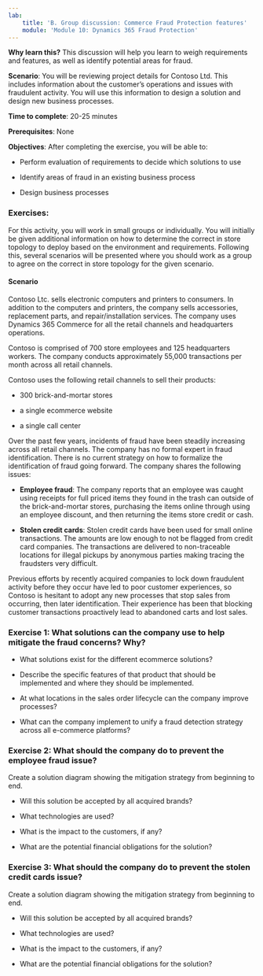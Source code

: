 ```yaml
---
lab:
    title: 'B. Group discussion: Commerce Fraud Protection features'
    module: 'Module 10: Dynamics 365 Fraud Protection'
---
```




**Why learn this?** This discussion will help you learn to weigh requirements
and features, as well as identify potential areas for fraud.

**Scenario**: You will be reviewing project details for Contoso Ltd. This
includes information about the customer’s operations and issues with fraudulent
activity. You will use this information to design a solution and design new
business processes.

**Time to complete**: 20-25 minutes

**Prerequisites**: None

**Objectives**: After completing the exercise, you will be able to:

-   Perform evaluation of requirements to decide which solutions to use

-   Identify areas of fraud in an existing business process

-   Design business processes

### Exercises: 

For this activity, you will work in small groups or individually. You will
initially be given additional information on how to determine the correct in
store topology to deploy based on the environment and requirements. Following
this, several scenarios will be presented where you should work as a group to
agree on the correct in store topology for the given scenario.

#### Scenario

Contoso Ltc. sells electronic computers and printers to consumers. In addition
to the computers and printers, the company sells accessories, replacement parts,
and repair/installation services. The company uses Dynamics 365 Commerce for all
the retail channels and headquarters operations.

Contoso is comprised of 700 store employees and 125 headquarters workers. The
company conducts approximately 55,000 transactions per month across all retail
channels.

Contoso uses the following retail channels to sell their products:

-   300 brick-and-mortar stores

-   a single ecommerce website

-   a single call center

Over the past few years, incidents of fraud have been steadily increasing across
all retail channels. The company has no formal expert in fraud identification.
There is no current strategy on how to formalize the identification of fraud
going forward. The company shares the following issues:

-   **Employee fraud**: The company reports that an employee was caught using
    receipts for full priced items they found in the trash can outside of the
    brick-and-mortar stores, purchasing the items online through using an
    employee discount, and then returning the items store credit or cash.

-   **Stolen credit cards**: Stolen credit cards have been used for small online
    transactions. The amounts are low enough to not be flagged from credit card
    companies. The transactions are delivered to non-traceable locations for
    illegal pickups by anonymous parties making tracing the fraudsters very
    difficult.

Previous efforts by recently acquired companies to lock down fraudulent activity
before they occur have led to poor customer experiences, so Contoso is hesitant
to adopt any new processes that stop sales from occurring, then later
identification. Their experience has been that blocking customer transactions
proactively lead to abandoned carts and lost sales.

### Exercise 1: What solutions can the company use to help mitigate the fraud concerns? Why?

-   What solutions exist for the different ecommerce solutions?

-   Describe the specific features of that product that should be implemented
    and where they should be implemented.

-   At what locations in the sales order lifecycle can the company improve
    processes?

-   What can the company implement to unify a fraud detection strategy across
    all e-commerce platforms?

### Exercise 2: What should the company do to prevent the employee fraud issue? 

Create a solution diagram showing the mitigation strategy from beginning to end.

-   Will this solution be accepted by all acquired brands?

-   What technologies are used?

-   What is the impact to the customers, if any?

-   What are the potential financial obligations for the solution?

### Exercise 3: What should the company do to prevent the stolen credit cards issue?

Create a solution diagram showing the mitigation strategy from beginning to end.

-   Will this solution be accepted by all acquired brands?

-   What technologies are used?

-   What is the impact to the customers, if any?

-   What are the potential financial obligations for the solution?
